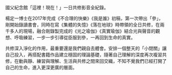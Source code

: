 國父紀念館「這裡！現在！」一日共修影音全紀錄。

楊定一博士在2017年完成《不合理的快樂》《我是誰》初稿，第一次帶出「參」，剛開始錄讀書會，同時在寫《集體的失憶》《落在地球》時帶領的全日共修，在兩千多人的現場，融合剛錄製完成的《光之瑜伽》《真實瑜伽》結合光與聲音的觀想、呼吸練習，一步一步引導從臣服到參，一再回到生命的真實。

共修深入淨化的作用，最重要還是我們親自去體會。安排一個整天的「小閉關」讓自己投入，再搭配書籍作品建立穩固的理論基礎，隨著自己理解的深度再次複習共修，在動與靜、練習與理解、生活與共修之間來回交織，不知不覺我們已經打開了自己的生命，進入更深更廣的層面。
